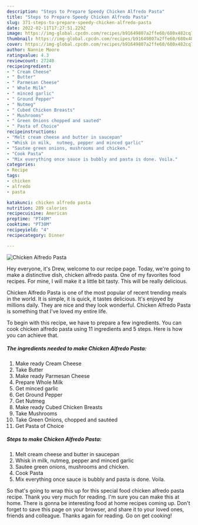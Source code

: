 ```yaml
---
description: "Steps to Prepare Speedy Chicken Alfredo Pasta"
title: "Steps to Prepare Speedy Chicken Alfredo Pasta"
slug: 371-steps-to-prepare-speedy-chicken-alfredo-pasta
date: 2022-02-11T17:27:51.229Z
image: https://img-global.cpcdn.com/recipes/b91649807a2ffe60/680x482cq70/chicken-alfredo-pasta-recipe-main-photo.jpg
thumbnail: https://img-global.cpcdn.com/recipes/b91649807a2ffe60/680x482cq70/chicken-alfredo-pasta-recipe-main-photo.jpg
cover: https://img-global.cpcdn.com/recipes/b91649807a2ffe60/680x482cq70/chicken-alfredo-pasta-recipe-main-photo.jpg
author: Nannie Moore
ratingvalue: 4.3
reviewcount: 27240
recipeingredient:
- " Cream Cheese"
- " Butter"
- " Parmesan Cheese"
- " Whole Milk"
- " minced garlic"
- " Ground Pepper"
- " Nutmeg"
- " Cubed Chicken Breasts"
- " Mushrooms"
- " Green Onions chopped and sauted"
- " Pasta of Choice"
recipeinstructions:
- "Melt cream cheese and butter in saucepan"
- "Whisk in milk,  nutmeg, pepper and minced garlic"
- "Sautee green onions, mushrooms and chicken."
- "Cook Pasta"
- "Mix everything once sauce is bubbly and pasta is done. Voila."
categories:
- Recipe
tags:
- chicken
- alfredo
- pasta

katakunci: chicken alfredo pasta 
nutrition: 289 calories
recipecuisine: American
preptime: "PT40M"
cooktime: "PT30M"
recipeyield: "4"
recipecategory: Dinner

---
```



![Chicken Alfredo Pasta](https://img-global.cpcdn.com/recipes/b91649807a2ffe60/680x482cq70/chicken-alfredo-pasta-recipe-main-photo.jpg)

Hey everyone, it's Drew, welcome to our recipe page. Today, we're going to make a distinctive dish, chicken alfredo pasta. One of my favorites food recipes. For mine, I will make it a little bit tasty. This will be really delicious.



Chicken Alfredo Pasta is one of the most popular of recent trending meals in the world. It is simple, it is quick, it tastes delicious. It's enjoyed by millions daily. They are nice and they look wonderful. Chicken Alfredo Pasta is something that I've loved my entire life.


To begin with this recipe, we have to prepare a few ingredients. You can cook chicken alfredo pasta using 11 ingredients and 5 steps. Here is how you can achieve that.

<!--inarticleads1-->

##### The ingredients needed to make Chicken Alfredo Pasta:

1. Make ready  Cream Cheese
1. Take  Butter
1. Make ready  Parmesan Cheese
1. Prepare  Whole Milk
1. Get  minced garlic
1. Get  Ground Pepper
1. Get  Nutmeg
1. Make ready  Cubed Chicken Breasts
1. Take  Mushrooms
1. Take  Green Onions, chopped and sautéed
1. Get  Pasta of Choice




<!--inarticleads2-->

##### Steps to make Chicken Alfredo Pasta:

1. Melt cream cheese and butter in saucepan
1. Whisk in milk,  nutmeg, pepper and minced garlic
1. Sautee green onions, mushrooms and chicken.
1. Cook Pasta
1. Mix everything once sauce is bubbly and pasta is done. Voila.




So that's going to wrap this up for this special food chicken alfredo pasta recipe. Thank you very much for reading. I'm sure you can make this at home. There is gonna be interesting food at home recipes coming up. Don't forget to save this page on your browser, and share it to your loved ones, friends and colleague. Thanks again for reading. Go on get cooking!
